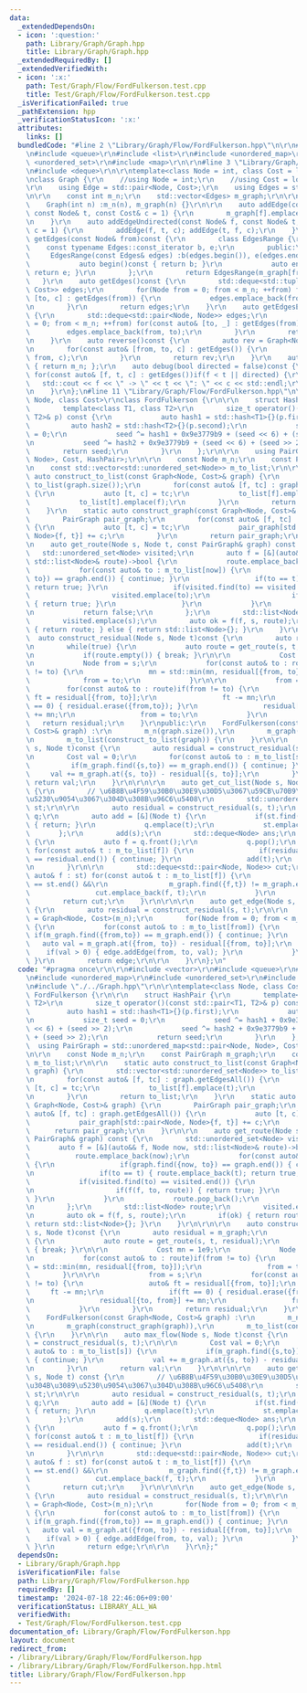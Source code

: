 ```yaml
---
data:
  _extendedDependsOn:
  - icon: ':question:'
    path: Library/Graph/Graph.hpp
    title: Library/Graph/Graph.hpp
  _extendedRequiredBy: []
  _extendedVerifiedWith:
  - icon: ':x:'
    path: Test/Graph/Flow/FordFulkerson.test.cpp
    title: Test/Graph/Flow/FordFulkerson.test.cpp
  _isVerificationFailed: true
  _pathExtension: hpp
  _verificationStatusIcon: ':x:'
  attributes:
    links: []
  bundledCode: "#line 2 \"Library/Graph/Flow/FordFulkerson.hpp\"\n\r\n#include <vector>\r\
    \n#include <queue>\r\n#include <list>\r\n#include <unordered_map>\r\n#include\
    \ <unordered_set>\r\n#include <map>\r\n\r\n#line 3 \"Library/Graph/Graph.hpp\"\
    \n#include <deque>\r\n\r\ntemplate<class Node = int, class Cost = long long>\r\
    \nclass Graph {\r\n    //using Node = int;\r\n    //using Cost = long long;\r\n\
    \r\n    using Edge = std::pair<Node, Cost>;\r\n    using Edges = std::vector<Edge>;\r\
    \n\r\n    const int m_n;\r\n    std::vector<Edges> m_graph;\r\n\r\npublic:\r\n\
    \    Graph(int n) :m_n(n), m_graph(n) {}\r\n\r\n    auto addEdge(const Node& f,\
    \ const Node& t, const Cost& c = 1) {\r\n        m_graph[f].emplace_back(t, c);\r\
    \n    }\r\n    auto addEdgeUndirected(const Node& f, const Node& t, const Cost&\
    \ c = 1) {\r\n        addEdge(f, t, c); addEdge(t, f, c);\r\n    }\r\n    auto\
    \ getEdges(const Node& from)const {\r\n        class EdgesRange {\r\n        \
    \    const typename Edges::const_iterator b, e;\r\n        public:\r\n       \
    \     EdgesRange(const Edges& edges) :b(edges.begin()), e(edges.end()) {}\r\n\
    \            auto begin()const { return b; }\r\n            auto end()const {\
    \ return e; }\r\n        };\r\n        return EdgesRange(m_graph[from]);\r\n \
    \   }\r\n    auto getEdges()const {\r\n        std::deque<std::tuple<Node, Node,\
    \ Cost>> edges;\r\n        for(Node from = 0; from < m_n; ++from) for(const auto&\
    \ [to, c] : getEdges(from)) {\r\n            edges.emplace_back(from, to, c);\r\
    \n        }\r\n        return edges;\r\n    }\r\n    auto getEdgesExcludeCost()const\
    \ {\r\n        std::deque<std::pair<Node, Node>> edges;\r\n        for(Node from\
    \ = 0; from < m_n; ++from) for(const auto& [to, _] : getEdges(from)) {\r\n   \
    \         edges.emplace_back(from, to);\r\n        }\r\n        return edges;\r\
    \n    }\r\n    auto reverse()const {\r\n        auto rev = Graph<Node, Cost>(m_n);\r\
    \n        for(const auto& [from, to, c] : getEdges()) {\r\n            rev.addEdge(to,\
    \ from, c);\r\n        }\r\n        return rev;\r\n    }\r\n    auto size()const\
    \ { return m_n; };\r\n    auto debug(bool directed = false)const {\r\n       \
    \ for(const auto& [f, t, c] : getEdges())if(f < t || directed) {\r\n         \
    \   std::cout << f << \" -> \" << t << \": \" << c << std::endl;\r\n        }\r\
    \n    }\r\n};\n#line 11 \"Library/Graph/Flow/FordFulkerson.hpp\"\n\r\ntemplate<class\
    \ Node, class Cost>\r\nclass FordFulkerson {\r\n\r\n    struct HashPair {\r\n\
    \        template<class T1, class T2>\r\n        size_t operator()(const std::pair<T1,\
    \ T2>& p) const {\r\n            auto hash1 = std::hash<T1>{}(p.first);\r\n  \
    \          auto hash2 = std::hash<T2>{}(p.second);\r\n            size_t seed\
    \ = 0;\r\n            seed ^= hash1 + 0x9e3779b9 + (seed << 6) + (seed >> 2);\r\
    \n            seed ^= hash2 + 0x9e3779b9 + (seed << 6) + (seed >> 2);\r\n    \
    \        return seed;\r\n        }\r\n    };\r\n\r\n    using PairGraph = std::unordered_map<std::pair<Node,\
    \ Node>, Cost, HashPair>;\r\n\r\n    const Node m_n;\r\n    const PairGraph m_graph;\r\
    \n    const std::vector<std::unordered_set<Node>> m_to_list;\r\n\r\n    static\
    \ auto construct_to_list(const Graph<Node, Cost>& graph) {\r\n        std::vector<std::unordered_set<Node>>\
    \ to_list(graph.size());\r\n        for(const auto& [f, tc] : graph.getEdgesAll())\
    \ {\r\n            auto [t, c] = tc;\r\n            to_list[f].emplace(t);\r\n\
    \            to_list[t].emplace(f);\r\n        }\r\n        return to_list;\r\n\
    \    }\r\n    static auto construct_graph(const Graph<Node, Cost>& graph) {\r\n\
    \        PairGraph pair_graph;\r\n        for(const auto& [f, tc] : graph.getEdgesAll())\
    \ {\r\n            auto [t, c] = tc;\r\n            pair_graph[std::pair<Node,\
    \ Node>{f, t}] += c;\r\n        }\r\n        return pair_graph;\r\n    }\r\n\r\
    \n    auto get_route(Node s, Node t, const PairGraph& graph) const {\r\n     \
    \   std::unordered_set<Node> visited;\r\n        auto f = [&](auto&& f, Node now,\
    \ std::list<Node>& route)->bool {\r\n            route.emplace_back(now);\r\n\
    \            for(const auto& to : m_to_list[now]) {\r\n                if(graph.find({now,\
    \ to}) == graph.end()) { continue; }\r\n                if(to == t) { route.emplace_back(t);\
    \ return true; }\r\n                if(visited.find(to) == visited.end()) {\r\n\
    \                    visited.emplace(to);\r\n                    if(f(f, to, route))\
    \ { return true; }\r\n                }\r\n            }\r\n            route.pop_back();\r\
    \n            return false;\r\n        };\r\n        std::list<Node> route;\r\n\
    \        visited.emplace(s);\r\n        auto ok = f(f, s, route);\r\n        if(ok)\
    \ { return route; } else { return std::list<Node>{}; }\r\n    }\r\n\r\n\r\n  \
    \  auto construct_residual(Node s, Node t)const {\r\n        auto residual = m_graph;\r\
    \n        while(true) {\r\n            auto route = get_route(s, t, residual);\r\
    \n            if(route.empty()) { break; }\r\n\r\n            Cost mn = 1e9;\r\
    \n            Node from = s;\r\n            for(const auto& to : route)if(from\
    \ != to) {\r\n                mn = std::min(mn, residual[{from, to}]);\r\n   \
    \             from = to;\r\n            }\r\n\r\n            from = s;\r\n   \
    \         for(const auto& to : route)if(from != to) {\r\n                auto&\
    \ ft = residual[{from, to}];\r\n                ft -= mn;\r\n                if(ft\
    \ == 0) { residual.erase({from,to}); }\r\n                residual[{to, from}]\
    \ += mn;\r\n                from = to;\r\n            }\r\n        }\r\n     \
    \   return residual;\r\n    }\r\npublic:\r\n    FordFulkerson(const Graph<Node,\
    \ Cost>& graph) :\r\n        m_n(graph.size()),\r\n        m_graph(construct_graph(graph)),\r\
    \n        m_to_list(construct_to_list(graph)) {\r\n    }\r\n\r\n    auto max_flow(Node\
    \ s, Node t)const {\r\n        auto residual = construct_residual(s, t);\r\n\r\
    \n        Cost val = 0;\r\n        for(const auto& to : m_to_list[s]) {\r\n  \
    \          if(m_graph.find({s,to}) == m_graph.end()) { continue; }\r\n       \
    \     val += m_graph.at({s, to}) - residual[{s, to}];\r\n        }\r\n       \
    \ return val;\r\n    }\r\n\r\n\r\n    auto get_cut_list(Node s, Node t) const\
    \ {\r\n        // \u6B8B\u4F59\u30B0\u30E9\u30D5\u3067\u59CB\u70B9\u304B\u3089\
    \u5230\u9054\u3067\u304D\u308B\u96C6\u5408\r\n        std::unordered_set<Node>\
    \ st;\r\n\r\n        auto residual = construct_residual(s, t);\r\n        std::queue<Node>\
    \ q;\r\n        auto add = [&](Node t) {\r\n            if(st.find(t) != st.end())\
    \ { return; }\r\n            q.emplace(t);\r\n            st.emplace(t);\r\n \
    \       };\r\n        add(s);\r\n        std::deque<Node> ans;\r\n        while(!q.empty())\
    \ {\r\n            auto f = q.front();\r\n            q.pop();\r\n           \
    \ for(const auto& t : m_to_list[f]) {\r\n                if(residual.find({f,t})\
    \ == residual.end()) { continue; }\r\n                add(t);\r\n            }\r\
    \n        }\r\n\r\n        std::deque<std::pair<Node, Node>> cut;\r\n        for(const\
    \ auto& f : st) for(const auto& t : m_to_list[f]) {\r\n            if(st.find(t)\
    \ == st.end() &&\r\n               m_graph.find({f,t}) != m_graph.end()) {\r\n\
    \                cut.emplace_back(f, t);\r\n            }\r\n        }\r\n\r\n\
    \        return cut;\r\n    }\r\n\r\n\r\n    auto get_edge(Node s, Node t)const\
    \ {\r\n        auto residual = construct_residual(s, t);\r\n\r\n        auto edge\
    \ = Graph<Node, Cost>(m_n);\r\n        for(Node from = 0; from < m_n; ++from)\
    \ {\r\n            for(const auto& to : m_to_list[from]) {\r\n               \
    \ if(m_graph.find({from,to}) == m_graph.end()) { continue; }\r\n             \
    \   auto val = m_graph.at({from, to}) - residual[{from, to}];\r\n            \
    \    if(val > 0) { edge.addEdge(from, to, val); }\r\n            }\r\n       \
    \ }\r\n        return edge;\r\n\r\n    }\r\n};\n"
  code: "#pragma once\r\n\r\n#include <vector>\r\n#include <queue>\r\n#include <list>\r\
    \n#include <unordered_map>\r\n#include <unordered_set>\r\n#include <map>\r\n\r\
    \n#include \"./../Graph.hpp\"\r\n\r\ntemplate<class Node, class Cost>\r\nclass\
    \ FordFulkerson {\r\n\r\n    struct HashPair {\r\n        template<class T1, class\
    \ T2>\r\n        size_t operator()(const std::pair<T1, T2>& p) const {\r\n   \
    \         auto hash1 = std::hash<T1>{}(p.first);\r\n            auto hash2 = std::hash<T2>{}(p.second);\r\
    \n            size_t seed = 0;\r\n            seed ^= hash1 + 0x9e3779b9 + (seed\
    \ << 6) + (seed >> 2);\r\n            seed ^= hash2 + 0x9e3779b9 + (seed << 6)\
    \ + (seed >> 2);\r\n            return seed;\r\n        }\r\n    };\r\n\r\n  \
    \  using PairGraph = std::unordered_map<std::pair<Node, Node>, Cost, HashPair>;\r\
    \n\r\n    const Node m_n;\r\n    const PairGraph m_graph;\r\n    const std::vector<std::unordered_set<Node>>\
    \ m_to_list;\r\n\r\n    static auto construct_to_list(const Graph<Node, Cost>&\
    \ graph) {\r\n        std::vector<std::unordered_set<Node>> to_list(graph.size());\r\
    \n        for(const auto& [f, tc] : graph.getEdgesAll()) {\r\n            auto\
    \ [t, c] = tc;\r\n            to_list[f].emplace(t);\r\n            to_list[t].emplace(f);\r\
    \n        }\r\n        return to_list;\r\n    }\r\n    static auto construct_graph(const\
    \ Graph<Node, Cost>& graph) {\r\n        PairGraph pair_graph;\r\n        for(const\
    \ auto& [f, tc] : graph.getEdgesAll()) {\r\n            auto [t, c] = tc;\r\n\
    \            pair_graph[std::pair<Node, Node>{f, t}] += c;\r\n        }\r\n  \
    \      return pair_graph;\r\n    }\r\n\r\n    auto get_route(Node s, Node t, const\
    \ PairGraph& graph) const {\r\n        std::unordered_set<Node> visited;\r\n \
    \       auto f = [&](auto&& f, Node now, std::list<Node>& route)->bool {\r\n \
    \           route.emplace_back(now);\r\n            for(const auto& to : m_to_list[now])\
    \ {\r\n                if(graph.find({now, to}) == graph.end()) { continue; }\r\
    \n                if(to == t) { route.emplace_back(t); return true; }\r\n    \
    \            if(visited.find(to) == visited.end()) {\r\n                    visited.emplace(to);\r\
    \n                    if(f(f, to, route)) { return true; }\r\n               \
    \ }\r\n            }\r\n            route.pop_back();\r\n            return false;\r\
    \n        };\r\n        std::list<Node> route;\r\n        visited.emplace(s);\r\
    \n        auto ok = f(f, s, route);\r\n        if(ok) { return route; } else {\
    \ return std::list<Node>{}; }\r\n    }\r\n\r\n\r\n    auto construct_residual(Node\
    \ s, Node t)const {\r\n        auto residual = m_graph;\r\n        while(true)\
    \ {\r\n            auto route = get_route(s, t, residual);\r\n            if(route.empty())\
    \ { break; }\r\n\r\n            Cost mn = 1e9;\r\n            Node from = s;\r\
    \n            for(const auto& to : route)if(from != to) {\r\n                mn\
    \ = std::min(mn, residual[{from, to}]);\r\n                from = to;\r\n    \
    \        }\r\n\r\n            from = s;\r\n            for(const auto& to : route)if(from\
    \ != to) {\r\n                auto& ft = residual[{from, to}];\r\n           \
    \     ft -= mn;\r\n                if(ft == 0) { residual.erase({from,to}); }\r\
    \n                residual[{to, from}] += mn;\r\n                from = to;\r\n\
    \            }\r\n        }\r\n        return residual;\r\n    }\r\npublic:\r\n\
    \    FordFulkerson(const Graph<Node, Cost>& graph) :\r\n        m_n(graph.size()),\r\
    \n        m_graph(construct_graph(graph)),\r\n        m_to_list(construct_to_list(graph))\
    \ {\r\n    }\r\n\r\n    auto max_flow(Node s, Node t)const {\r\n        auto residual\
    \ = construct_residual(s, t);\r\n\r\n        Cost val = 0;\r\n        for(const\
    \ auto& to : m_to_list[s]) {\r\n            if(m_graph.find({s,to}) == m_graph.end())\
    \ { continue; }\r\n            val += m_graph.at({s, to}) - residual[{s, to}];\r\
    \n        }\r\n        return val;\r\n    }\r\n\r\n\r\n    auto get_cut_list(Node\
    \ s, Node t) const {\r\n        // \u6B8B\u4F59\u30B0\u30E9\u30D5\u3067\u59CB\u70B9\
    \u304B\u3089\u5230\u9054\u3067\u304D\u308B\u96C6\u5408\r\n        std::unordered_set<Node>\
    \ st;\r\n\r\n        auto residual = construct_residual(s, t);\r\n        std::queue<Node>\
    \ q;\r\n        auto add = [&](Node t) {\r\n            if(st.find(t) != st.end())\
    \ { return; }\r\n            q.emplace(t);\r\n            st.emplace(t);\r\n \
    \       };\r\n        add(s);\r\n        std::deque<Node> ans;\r\n        while(!q.empty())\
    \ {\r\n            auto f = q.front();\r\n            q.pop();\r\n           \
    \ for(const auto& t : m_to_list[f]) {\r\n                if(residual.find({f,t})\
    \ == residual.end()) { continue; }\r\n                add(t);\r\n            }\r\
    \n        }\r\n\r\n        std::deque<std::pair<Node, Node>> cut;\r\n        for(const\
    \ auto& f : st) for(const auto& t : m_to_list[f]) {\r\n            if(st.find(t)\
    \ == st.end() &&\r\n               m_graph.find({f,t}) != m_graph.end()) {\r\n\
    \                cut.emplace_back(f, t);\r\n            }\r\n        }\r\n\r\n\
    \        return cut;\r\n    }\r\n\r\n\r\n    auto get_edge(Node s, Node t)const\
    \ {\r\n        auto residual = construct_residual(s, t);\r\n\r\n        auto edge\
    \ = Graph<Node, Cost>(m_n);\r\n        for(Node from = 0; from < m_n; ++from)\
    \ {\r\n            for(const auto& to : m_to_list[from]) {\r\n               \
    \ if(m_graph.find({from,to}) == m_graph.end()) { continue; }\r\n             \
    \   auto val = m_graph.at({from, to}) - residual[{from, to}];\r\n            \
    \    if(val > 0) { edge.addEdge(from, to, val); }\r\n            }\r\n       \
    \ }\r\n        return edge;\r\n\r\n    }\r\n};"
  dependsOn:
  - Library/Graph/Graph.hpp
  isVerificationFile: false
  path: Library/Graph/Flow/FordFulkerson.hpp
  requiredBy: []
  timestamp: '2024-07-18 22:46:06+09:00'
  verificationStatus: LIBRARY_ALL_WA
  verifiedWith:
  - Test/Graph/Flow/FordFulkerson.test.cpp
documentation_of: Library/Graph/Flow/FordFulkerson.hpp
layout: document
redirect_from:
- /library/Library/Graph/Flow/FordFulkerson.hpp
- /library/Library/Graph/Flow/FordFulkerson.hpp.html
title: Library/Graph/Flow/FordFulkerson.hpp
---
```

